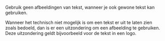 <!-- @license CC0-1.0 -->

Gebruik geen afbeeldingen van tekst, wanneer je ook gewone tekst kan gebruiken.

Wanneer het technisch niet mogelijk is om een tekst er uit te laten zien zoals bedoeld, dan is er een uitzondering om een afbeelding te gebruiken. Deze uitzondering geldt bijvoorbeeld voor de tekst in een logo.
